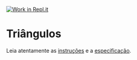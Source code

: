 [![Work in Repl.it](https://classroom.github.com/assets/work-in-replit-14baed9a392b3a25080506f3b7b6d57f295ec2978f6f33ec97e36a161684cbe9.svg)](https://classroom.github.com/online_ide?assignment_repo_id=3843493&assignment_repo_type=AssignmentRepo)
# Triângulos

Leia atentamente as [instruções](./instruções.md) e a [especificação](./especificação.md).
